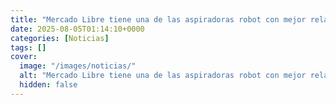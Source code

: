 ```yaml
---
title: "Mercado Libre tiene una de las aspiradoras robot con mejor relación calidad precio del mercado - 5,632 pesos y hasta 15 MSI"
date: 2025-08-05T01:14:10+0000
categories: [Noticias]
tags: []
cover:
  image: "/images/noticias/"
  alt: "Mercado Libre tiene una de las aspiradoras robot con mejor relación calidad precio del mercado - 5,632 pesos y hasta 15 MSI"
  hidden: false
---
```



